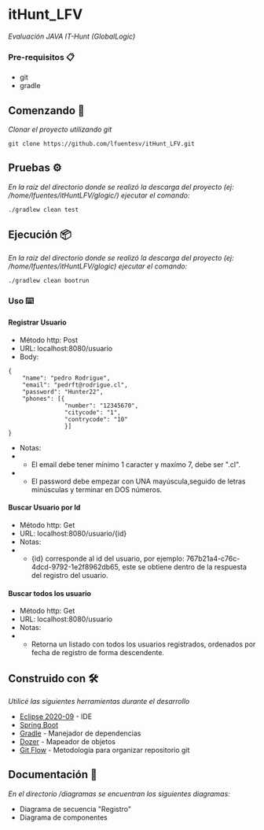 # itHunt_LFV
_Evaluación JAVA IT-Hunt (GlobalLogic)_

### Pre-requisitos 📋

 * git
 * gradle

## Comenzando 🚀

_Clonar el proyecto utilizando git_
```
git clone https://github.com/lfuentesv/itHunt_LFV.git
```

## Pruebas ⚙️

_En la raiz del directorio donde se realizó la descarga del proyecto (ej: /home/lfuentes/itHuntLFV/glogic/) ejecutar el comando:_
```
./gradlew clean test
```

## Ejecución 📦

_En la raiz del directorio donde se realizó la descarga del proyecto (ej: /home/lfuentes/itHuntLFV/glogic) ejecutar el comando:_
```
./gradlew clean bootrun
```

### Uso ⌨️

#### Registrar Usuario
 * Método http: Post
 * URL: localhost:8080/usuario
 * Body:
```
{
    "name": "pedro Rodrigue",
    "email": "pedrft@rodrigue.cl",
    "password": "Hunter22",
    "phones": [{
                "number": "12345670",
                "citycode": "1",
                "contrycode": "10"
                }]
}
```
 * Notas: 
 * * El email debe tener mínimo 1 caracter y maxímo 7, debe ser ".cl".
 * * El password debe empezar con UNA mayúscula,seguido de letras minúsculas y terminar en DOS números.

#### Buscar Usuario por Id
 * Método http: Get
 * URL: localhost:8080/usuario/{id}
 * Notas: 
 * * {id} corresponde al id del usuario, por ejemplo: 767b21a4-c76c-4dcd-9792-1e2f8962db65, este se obtiene dentro de la respuesta del registro del usuario.

#### Buscar todos los usuario

 * Método http: Get
 * URL: localhost:8080/usuario
 * Notas: 
 * * Retorna un listado con todos los usuarios registrados, ordenados por fecha de registro de forma descendente.

## Construido con 🛠️

_Utilicé las siguientes herramientas durante el desarrollo_

* [Eclipse 2020-09](https://www.eclipse.org/) - IDE
* [Spring Boot](https://spring.io/projects/spring-boot#overview) 
* [Gradle](https://gradle.org/) - Manejador de dependencias
* [Dozer](http://dozer.sourceforge.net/documentation/about.html) - Mapeador de objetos
* [Git Flow](https://nvie.com/posts/a-successful-git-branching-model/) - Metodología para organizar repositorio git

## Documentación 📖
_En el directorio /diagramas se encuentran los siguientes diagramas:_
 * Diagrama de secuencia "Registro"
 * Diagrama de componentes

